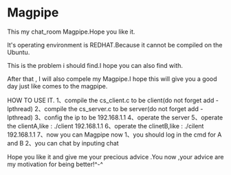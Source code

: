 Magpipe
=======

This my chat_room Magpipe.Hope you like it.

It's operating environment is REDHAT.Because it cannot be compiled on the Ubuntu.

This is the problem i should find.I hope you can also find with.

After that , I will also compele my Magpipe.I hope this will give you a good day just like comes to the magpipe.

HOW TO USE IT.
1、compile the cs_client.c to be client(do not forget add -lpthread)
2、compile the cs_server.c to be server(do not forget add -lpthread)
3、config the ip to be 192.168.1.1
4、operate the server
5、operate the clientA,like : ./client 192.168.1.1
6、operate the clinetB,like : ./cilent 192.168.1.1
7、now you can Magpipe now
   1、you should log in the cmd for A and B
   2、you can chat by inputing chat

Hope you like it and give me your precious advice .You now ,your advice are my motivation for being better!^-^
   

